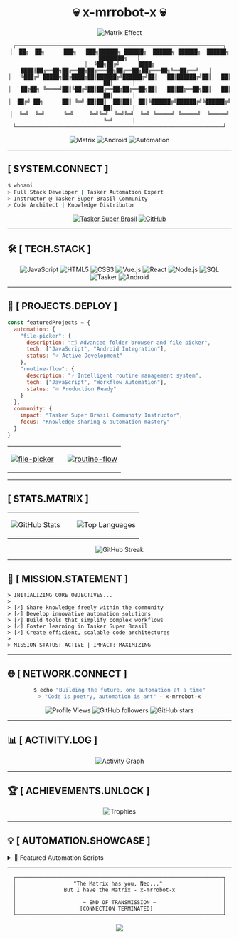 <div align="center">

# 💀 x-mrrobot-x 💀

<img src="https://readme-typing-svg.demolab.com?font=Fira+Code&weight=600&size=18&duration=2000&pause=500&color=00F5A0&background=0D1117&center=true&vCenter=true&multiline=true&repeat=true&width=600&height=120&lines=x-mrrobot-x;x-mrrobot-x;x-mrrobot-x;Full+Stack+Developer;Tasker+Automation+Specialist;Knowledge+Sharing+Enthusiast" alt="Matrix Effect" />

```ascii
┌─────────────────────────────────────────────────────────────────┐
│  ██╗  ██╗      ███╗   ███╗██████╗ ██████╗  ██████╗ ██████╗  ██████╗ ████████╗   │
│  ╚██╗██╔╝      ████╗ ████║██╔══██╗██╔══██╗██╔═══██╗██╔══██╗██╔═══██╗╚══██╔══╝   │  
│   ╚███╔╝ █████╗██╔████╔██║██████╔╝██████╔╝██║   ██║██████╔╝██║   ██║   ██║      │
│   ██╔██╗ ╚════╝██║╚██╔╝██║██╔══██╗██╔══██╗██║   ██║██╔══██╗██║   ██║   ██║      │
│  ██╔╝ ██╗      ██║ ╚═╝ ██║██║  ██║██║  ██║╚██████╔╝██████╔╝╚██████╔╝   ██║      │
│  ╚═╝  ╚═╝      ╚═╝     ╚═╝╚═╝  ╚═╝╚═╝  ╚═╝ ╚═════╝ ╚═════╝  ╚═════╝    ╚═╝      │
└─────────────────────────────────────────────────────────────────┘
```

![Matrix](https://img.shields.io/badge/MATRIX-000000?style=for-the-badge&logo=matrix&logoColor=00FF00)
![Android](https://img.shields.io/badge/ANDROID-000000?style=for-the-badge&logo=android&logoColor=3DDC84)
![Automation](https://img.shields.io/badge/AUTOMATION-000000?style=for-the-badge&logo=robot&logoColor=FF6B6B)

</div>

---

## **[ SYSTEM.CONNECT ]**

```bash
$ whoami
> Full Stack Developer | Tasker Automation Expert
> Instructor @ Tasker Super Brasil Community  
> Code Architect | Knowledge Distributor
```

<div align="center">

[![Tasker Super Brasil](https://img.shields.io/badge/🤖_TASKER_SUPER_BRASIL-INSTRUCTOR-00FF00?style=for-the-badge&logoColor=white)](https://github.com/x-mrrobot-x)
[![GitHub](https://img.shields.io/badge/GITHUB-x--mrrobot--x-000?style=for-the-badge&logo=github&logoColor=00FF00)](https://github.com/x-mrrobot-x)

</div>

---

## 🛠️ **[ TECH.STACK ]**

<div align="center">

![JavaScript](https://img.shields.io/badge/JavaScript-000000?style=flat-square&logo=javascript&logoColor=F7DF1E)
![HTML5](https://img.shields.io/badge/HTML5-000000?style=flat-square&logo=html5&logoColor=E34F26)
![CSS3](https://img.shields.io/badge/CSS3-000000?style=flat-square&logo=css3&logoColor=1572B6)
![Vue.js](https://img.shields.io/badge/Vue.js-000000?style=flat-square&logo=vue.js&logoColor=4FC08D)
![React](https://img.shields.io/badge/React-000000?style=flat-square&logo=react&logoColor=61DAFB)
![Node.js](https://img.shields.io/badge/Node.js-000000?style=flat-square&logo=node.js&logoColor=339933)
![SQL](https://img.shields.io/badge/SQL-000000?style=flat-square&logo=postgresql&logoColor=336791)
![Tasker](https://img.shields.io/badge/Tasker-000000?style=flat-square&logo=android&logoColor=00FF00)
![Android](https://img.shields.io/badge/Android-000000?style=flat-square&logo=android&logoColor=3DDC84)

</div>

---

## 🚀 **[ PROJECTS.DEPLOY ]**

```javascript
const featuredProjects = {
  automation: {
    "file-picker": {
      description: "🗂️ Advanced folder browser and file picker",
      tech: ["JavaScript", "Android Integration"],
      status: "⭐ Active Development"
    },
    "routine-flow": {
      description: "⚡ Intelligent routine management system", 
      tech: ["JavaScript", "Workflow Automation"],
      status: "🔥 Production Ready"
    }
  },
  community: {
    impact: "Tasker Super Brasil Community Instructor",
    focus: "Knowledge sharing & automation mastery"
  }
}
```

<div align="center">
<table>
<tr>
<td width="50%">

[![file-picker](https://github-readme-stats.vercel.app/api/pin/?username=x-mrrobot-x&repo=file-picker&theme=chartreuse-dark&bg_color=000000&title_color=00FF00&text_color=FFFFFF&icon_color=00FF00)](https://github.com/x-mrrobot-x/file-picker)

</td>
<td width="50%">

[![routine-flow](https://github-readme-stats.vercel.app/api/pin/?username=x-mrrobot-x&repo=routine-flow&theme=chartreuse-dark&bg_color=000000&title_color=00FF00&text_color=FFFFFF&icon_color=00FF00)](https://github.com/x-mrrobot-x/routine-flow)

</td>
</tr>
</table>
</div>

---

## **[ STATS.MATRIX ]**

<div align="center">
<table>
<tr>
<td width="50%">

![GitHub Stats](https://github-readme-stats.vercel.app/api?username=x-mrrobot-x&show_icons=true&theme=chartreuse-dark&bg_color=000000&title_color=00FF00&text_color=FFFFFF&icon_color=00FF00&border_color=00FF00)

</td>
<td width="50%">

![Top Languages](https://github-readme-stats.vercel.app/api/top-langs/?username=x-mrrobot-x&layout=compact&theme=chartreuse-dark&bg_color=000000&title_color=00FF00&text_color=FFFFFF&border_color=00FF00)

</td>
</tr>
</table>
</div>

<div align="center">

![GitHub Streak](https://github-readme-streak-stats.herokuapp.com/?user=x-mrrobot-x&theme=chartreuse-dark&background=000000&stroke=00FF00&ring=00FF00&fire=00FF00&currStreakLabel=00FF00)

</div>

---

## 🎯 **[ MISSION.STATEMENT ]**

```terminal
> INITIALIZING CORE OBJECTIVES...
> 
> [✓] Share knowledge freely within the community
> [✓] Develop innovative automation solutions  
> [✓] Build tools that simplify complex workflows
> [✓] Foster learning in Tasker Super Brasil
> [✓] Create efficient, scalable code architectures
>
> MISSION STATUS: ACTIVE | IMPACT: MAXIMIZING
```

---

## 🌐 **[ NETWORK.CONNECT ]**

<div align="center">

```bash
$ echo "Building the future, one automation at a time"
> "Code is poetry, automation is art" - x-mrrobot-x
```

![Profile Views](https://komarev.com/ghpvc/?username=x-mrrobot-x&color=00FF00&style=flat-square&label=PROFILE+VIEWS)
![GitHub followers](https://img.shields.io/github/followers/x-mrrobot-x?color=00FF00&style=flat-square&label=FOLLOWERS)
![GitHub stars](https://img.shields.io/github/stars/x-mrrobot-x?color=00FF00&style=flat-square&label=STARS)

</div>

---

## 📊 **[ ACTIVITY.LOG ]**

<div align="center">

![Activity Graph](https://github-readme-activity-graph.vercel.app/graph?username=x-mrrobot-x&theme=chartreuse-dark&bg_color=000000&color=00FF00&line=00FF00&point=00FF00&area=true&hide_border=true)

</div>

---

## 🏆 **[ ACHIEVEMENTS.UNLOCK ]**

<div align="center">

![Trophies](https://github-profile-trophy.vercel.app/?username=x-mrrobot-x&theme=matrix&no-frame=true&no-bg=true&margin-w=4&column=4)

</div>

---

## 💡 **[ AUTOMATION.SHOWCASE ]**

<details>
<summary>🔧 Featured Automation Scripts</summary>

### 📱 Android Automation
- **Smart Profile Switcher**: Context-aware profile management
- **Battery Optimization**: Intelligent power management
- **File Organization**: Automated file sorting and cleanup

### ⚙️ Workflow Automation
- **Development Setup**: One-click development environment
- **Backup Systems**: Automated data backup solutions
- **Notification Management**: Smart notification filtering

### 🤖 Community Tools
- **Knowledge Base**: Automated documentation generation
- **Tutorial Creator**: Interactive learning modules
- **Support Bot**: Automated community assistance

</details>

---

<div align="center">

```ascii
┌─────────────────────────────────────────────────────────────────┐
│                  "The Matrix has you, Neo..."                   │
│               But I have the Matrix - x-mrrobot-x               │
│                                                                 │
│                     ~ END OF TRANSMISSION ~                     │
│                    [CONNECTION TERMINATED]                      │
└─────────────────────────────────────────────────────────────────┘
```

<img src="https://capsule-render.vercel.app/api?type=waving&color=00FF00&height=100&section=footer&text=HACK%20THE%20WORLD&fontSize=20&fontColor=000000&animation=twinkling"/>

</div>
